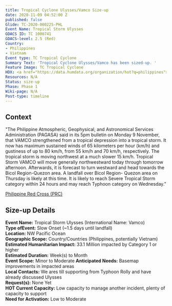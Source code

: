 ```yaml
---
title: Tropical Cyclone Ulysses/Vamco Size-up
date: 2020-11-09 04:52:00 Z
published: false
Glide: TC-2020-000225-PHL
Event Name: Tropical Storm Ulysses
GDACS ID: TC 1000741
GDACS-level: 2.5 (Red)
Country:
- Philippines
- Vietnam
Event type: TC Tropical Cyclone
Summary Text: 'Tropical Cyclone Ulysses/Vamco has been sized-up. '
Feature Image: TC Tropical Cyclone
HDX: <a href="https://data.humdata.org/organization/hot?q=philippines">Philippines</a>
Resources: N/A
Status: size-up
Phase: Phase 1
Wiki-page: N/A
Post-type: timeline
---
```


<h2>Context</h2>

"The Philippine Atmospheric, Geophysical, and Astronomical Services Administration (PAGASA) said in its 5pm bulletin on Monday 9 November, that VAMCO strengthened from a tropical depression into a tropical storm. It now has maximum sustained winds of 65 kilometers per hour (km/h) and gustiness of up to 80 km/h, from 55 km/h and 70 km/h, respectively. The tropical storm is moving northwest at a much slower 15 km/h. Tropical Storm VAMCO will move generally northwestward today through tomorrow afternoon. Afterwards, it is forecast to turn westward and head towards the Bicol Region-Quezon area. A landfall over Bicol Region- Quezon area on Thursday is likely at this time. It is likely to reach Severe Tropical Storm category within 24 hours and may reach Typhoon category on Wednesday."

<a href="https://glidenumber.net/glide/public/search/details.jsp?glide=22085&record=2&last=2" target="_blank">Philippine Red Cross (PRC)</a>


<h2>Size-up Details</h2>

<strong>Event Name:</strong> Tropical Storm Ulysses (International Name: Vamco)<br>
<strong>Type ofEvent:</strong> Slow Onset (~1.5 days until landfall)<br>
<strong>Location:</strong> NW Pacific Ocean<br>
<strong>Geographic Scope:</strong>  Country/Countries (Philippines, potentially Vietnam)<br>
<strong>Estimated Humanitarian Impact:</strong>  33.1 Million impacted by Category 1 or higher<br>
<strong>Estimated Duration:</strong> Week(s) to Month<br>
<strong>Event Scope:</strong> Minor to Moderate<be>
<strong>Anticipated Needs:</strong> Basemap improvements in impacted areas<br>
<strong>Local Contacts:</strong> We ares till supporting from Typhoon Rolly and have already discussed Ulysses<br>
<strong>Request(s):</strong> None Yet<br>
<strong>HOT Current Capacity:</strong> Low capacity to manage another incident, plenty of capacity to support<br>
<strong>Need for Activation:</strong> Low to Moderate<br>
